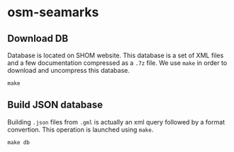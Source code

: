 # osm-seamarks

## Download DB
Database is located on SHOM website. This database is a set of XML files and a few documentation compressed as a `.7z` file. We use `make` in order to download and uncompress this database.
```
make
```

## Build JSON database
Building `.json` files from `.gml` is actually an xml query followed by a format convertion. This operation is launched using `make`.
```
make db
```
